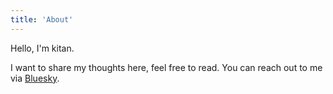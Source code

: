 ```yaml
---
title: 'About'
---
```


<!--
This content will be displayed at the top of the index page.
You can leave this empty if you don’t want to show any content.
-->

Hello, I'm kitan.

I want to share my thoughts here, feel free to read. You can reach out to me via [Bluesky](https://bsky.app/profile/kitan.moe).
